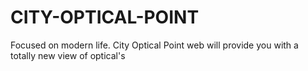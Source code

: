 # CITY-OPTICAL-POINT
Focused on modern life. City Optical Point web will provide you with a totally new view of optical's
